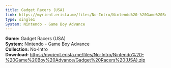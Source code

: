 ```yaml
---
title: Gadget Racers (USA)
link: https://myrient.erista.me/files/No-Intro/Nintendo%20-%20Game%20Boy%20Advance/Gadget%20Racers%20(USA).zip
type: single1
System: Nintendo - Game Boy Advance
---
```

<b>Game:</b> Gadget Racers (USA)<br>
<b>System:</b> Nintendo - Game Boy Advance<br>
<b>Collection:</b> No-Intro<br>
<b>Download:</b> https://myrient.erista.me/files/No-Intro/Nintendo%20-%20Game%20Boy%20Advance/Gadget%20Racers%20(USA).zip